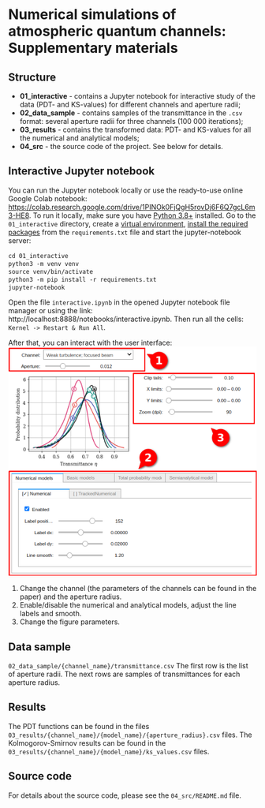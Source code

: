 # Numerical simulations of atmospheric quantum channels: Supplementary materials

## Structure

- **01_interactive** - contains a Jupyter notebook for interactive study of the data (PDT- and KS-values) for different channels and aperture radii;
- **02_data_sample** - contains samples of the transmittance in the `.csv` format: several aperture radii for three channels (100 000 iterations);  
- **03_results** - contains the transformed data: PDT- and KS-values for all the numerical and analytical models;
- **04_src** - the source code of the project.
See below for details.


## Interactive Jupyter notebook

You can run the Jupyter notebook locally or use the ready-to-use online Google Colab notebook: https://colab.research.google.com/drive/1PINOk0FjQgH5rovDj6F6Q7gcL6m3-HE8.
To run it locally, make sure you have [Python 3.8+](https://realpython.com/installing-python/#how-to-install-python-on-linux) installed.
Go to the `01_interactive` directory, create a [virtual environment](https://packaging.python.org/en/latest/tutorials/installing-packages/#creating-and-using-virtual-environments), [install the required packages](https://packaging.python.org/en/latest/tutorials/installing-packages/#use-pip-for-installing) from the `requirements.txt` file and start the jupyter-notebook server:
```
cd 01_interactive
python3 -m venv venv
source venv/bin/activate
python3 -m pip install -r requirements.txt
jupyter-notebook
```
Open the file `interactive.ipynb` in the opened Jupyter notebook file manager or using the link: http://localhost:8888/notebooks/interactive.ipynb.
Then run all the cells: `Kernel -> Restart & Run All`.

After that, you can interact with the user interface:
![Preview of the interactive jupyter notebook](01_interactive/preview.png)
1. Change the channel (the parameters of the channels can be found in the paper) and the aperture radius.
2. Enable/disable the numerical and analytical models, adjust the line labels and smooth.
3. Change the figure parameters.


## Data sample

`02_data_sample/{channel_name}/transmittance.csv`
The first row is the list of aperture radii.
The next rows are samples of transmittances for each aperture radius.


## Results

The PDT functions can be found in the files `03_results/{channel_name}/{model_name}/{aperture_radius}.csv` files.
The Kolmogorov-Smirnov results can be found in the `03_results/{channel_name}/{model_name}/ks_values.csv` files.


## Source code

For details about the source code, please see the `04_src/README.md` file.
